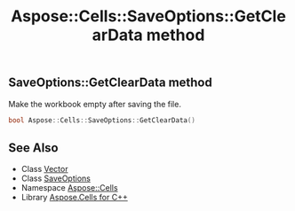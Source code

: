 ﻿---
title: Aspose::Cells::SaveOptions::GetClearData method
linktitle: GetClearData
second_title: Aspose.Cells for C++ API Reference
description: 'Aspose::Cells::SaveOptions::GetClearData method. Make the workbook empty after saving the file in C++.'
type: docs
weight: 700
url: /cpp/aspose.cells/saveoptions/getcleardata/
---
## SaveOptions::GetClearData method


Make the workbook empty after saving the file.

```cpp
bool Aspose::Cells::SaveOptions::GetClearData()
```

## See Also

* Class [Vector](../../vector/)
* Class [SaveOptions](../)
* Namespace [Aspose::Cells](../../)
* Library [Aspose.Cells for C++](../../../)

